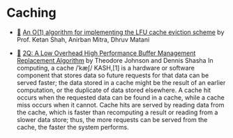 # Caching

* [:scroll:](a-constant-algorithm-for-implementing-the-lfu-cache-eviction-scheme.pdf) [An O(1) algorithm for implementing the LFU cache eviction scheme](https://github.com/papers-we-love/papers-we-love/blob/master/caching/a-constant-algorithm-for-implementing-the-lfu-cache-eviction-scheme.pdf) by Prof. Ketan Shah, Anirban Mitra, Dhruv Matani

* [:scroll:](2q-a-low-overhead-high-performance-buffer-management-replacement-algorithm.pdf) [2Q: A Low Overhead High Performance Buffer Management Replacement Algorithm](http://www.vldb.org/conf/1994/P439.PDF) by Theodore Johnson and Dennis Shasha
In computing, a cache /ˈkæʃ/ KASH,[1] is a hardware or software component that stores data so future requests for that data can be served faster; the data stored in a cache might be the result of an earlier computation, or the duplicate of data stored elsewhere. A cache hit occurs when the requested data can be found in a cache, while a cache miss occurs when it cannot. Cache hits are served by reading data from the cache, which is faster than recomputing a result or reading from a slower data store; thus, the more requests can be served from the cache, the faster the system performs.

